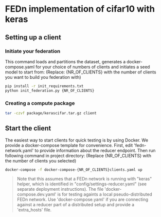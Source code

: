# FEDn implementation of cifar10 with keras 

## Setting up a client


### Initiate your federation
This command loads and partitions the dataset, generates a 
docker-compose.yaml for your choice of numbers of clients and
initiates a seed model to start from:
(Replace: {NR_OF_CLIENTS} with the number of clients you want to build you federation with)
```bash
pip install -r init_requirements.txt
python init_federation.py {NR_OF_CLIENTS}
```


### Creating a compute package

```bash
tar -czvf package/kerascifar.tar.gz client
```


## Start the client
The easiest way to start clients for quick testing is by using Docker. We provide a docker-compose template for convenience. First, edit 'fedn-network.yaml' to provide information about the reducer endpoint. Then run following command in project directory:
(Replace {NR_OF_CLIENTS} with the number of clients you selected)
```bash
docker-compose -f docker-compose-{NR_OF_CLIENTS}clients.yaml up 
```

> Note that this assumes that a FEDn network is running with "keras" helper, which is identified in "config/settings-reducer.yaml" (see separate deployment instructions). The file 'docker-compose.dev.yaml' is for testing againts a local pseudo-distributed FEDn network. Use 'docker-compose.yaml' if you are connecting against a reducer part of a distributed setup and provide a 'extra_hosts' file.
